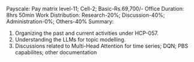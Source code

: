 Payscale: Pay matrix level-11; Cell-2; Basic-Rs.69,700/-
Office Duration: 8hrs 50min
Work Distribution: Research-20%; Discussion-40%; Administration-0%; Others-40%
Summary:
1. Organizing the past and current activities under HCP-057.
2. Understanding the LLMs for topic modelling.
3. Discussions related to Multi-Head Attention for time series; DQN; PBS capabilites; other documentation
